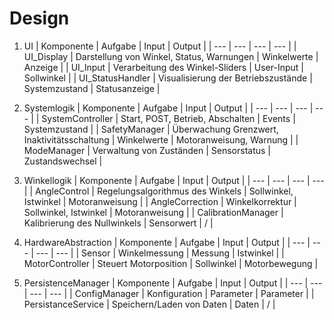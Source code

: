 # Design

1. UI
   | Komponente | Aufgabe | Input | Output |
   | --- | --- | --- | --- |
   | UI_Display | Darstellung von Winkel, Status, Warnungen | Winkelwerte | Anzeige |
   | UI_Input | Verarbeitung des Winkel-Sliders | User-Input | Sollwinkel |
   | UI_StatusHandler | Visualisierung der Betriebszustände | Systemzustand | Statusanzeige |

2. Systemlogik
   | Komponente | Aufgabe | Input | Output |
   | --- | --- | --- | --- |
   | SystemController | Start, POST, Betrieb, Abschalten | Events | Systemzustand |
   | SafetyManager | Überwachung Grenzwert, Inaktivitätsschaltung | Winkelwerte | Motoranweisung, Warnung |
   | ModeManager | Verwaltung von Zuständen | Sensorstatus | Zustandswechsel |

3. Winkellogik
   | Komponente | Aufgabe | Input | Output |
   | --- | --- | --- | --- |
   | AngleControl | Regelungsalgorithmus des Winkels | Sollwinkel, Istwinkel | Motoranweisung |
   | AngleCorrection | Winkelkorrektur | Sollwinkel, Istwinkel | Motoranweisung |
   | CalibrationManager | Kalibrierung des Nullwinkels | Sensorwert | / |

4. HardwareAbstraction
   | Komponente | Aufgabe | Input | Output |
   | --- | --- | --- | --- |
   | Sensor | Winkelmessung | Messung | Istwinkel |
   | MotorController | Steuert Motorposition | Sollwinkel | Motorbewegung |

5. PersistenceManager
   | Komponente | Aufgabe | Input | Output |
   | --- | --- | --- | --- |
   | ConfigManager | Konfiguration | Parameter | Parameter |
   | PersistanceService | Speichern/Laden von Daten | Daten | / |

